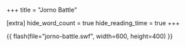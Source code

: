+++
title = "Jorno Battle"

[extra]
hide_word_count = true
hide_reading_time = true
+++

{{ flash(file="jorno-battle.swf", width=600, height=400) }}